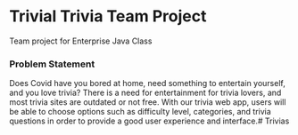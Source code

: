 # Trivial Trivia Team Project
Team project for Enterprise Java Class
### Problem Statement
Does Covid have you bored at home, need something to entertain yourself, and you love trivia? There is a need for entertainment for trivia lovers, and most trivia sites are outdated or not free. With our trivia web app, users will be able to choose options such as difficulty level, categories, and trivia questions in order to provide a good user experience and interface.# Trivias
